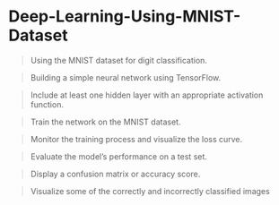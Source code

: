 # Deep-Learning-Using-MNIST-Dataset

>Using the MNIST dataset for digit classification.

>Building a simple neural network using TensorFlow.

>Include at least one hidden layer with an appropriate activation function.

>Train the network on the MNIST dataset.

>Monitor the training process and visualize the loss curve.

>Evaluate the model’s performance on a test set.

>Display a confusion matrix or accuracy score.

>Visualize some of the correctly and incorrectly classified images
